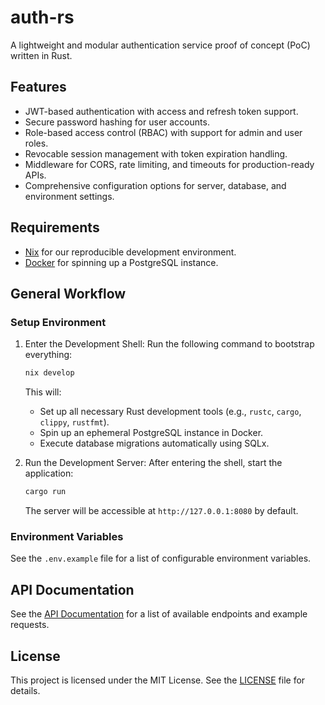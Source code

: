 # auth-rs

A lightweight and modular authentication service proof of concept (PoC) written in Rust.

## Features

- JWT-based authentication with access and refresh token support.
- Secure password hashing for user accounts.
- Role-based access control (RBAC) with support for admin and user roles.
- Revocable session management with token expiration handling.
- Middleware for CORS, rate limiting, and timeouts for production-ready APIs.
- Comprehensive configuration options for server, database, and environment settings.

## Requirements

- [Nix](https://determinate.systems/nix-installer/) for our reproducible development environment.
- [Docker](https://www.docker.com/) for spinning up a PostgreSQL instance.

## General Workflow

### Setup Environment

1. Enter the Development Shell:
   Run the following command to bootstrap everything:

   ```bash
   nix develop
   ```

   This will:

   - Set up all necessary Rust development tools (e.g., `rustc`, `cargo`, `clippy`, `rustfmt`).
   - Spin up an ephemeral PostgreSQL instance in Docker.
   - Execute database migrations automatically using SQLx.

2. Run the Development Server:
   After entering the shell, start the application:

   ```bash
   cargo run
   ```

   The server will be accessible at `http://127.0.0.1:8080` by default.

### Environment Variables

See the `.env.example` file for a list of configurable environment variables.

## API Documentation

See the [API Documentation](docs/API.md) for a list of available endpoints and example requests.

## License

This project is licensed under the MIT License. See the [LICENSE](LICENSE) file for details.
